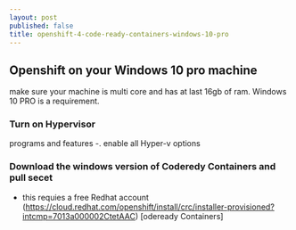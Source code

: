 ```yaml
---
layout: post
published: false
title: openshift-4-code-ready-containers-windows-10-pro
---
```

## Openshift on your Windows 10 pro machine
make sure your machine is multi core and has at last 16gb of ram.
Windows 10 PRO is a requirement.

### Turn on Hypervisor
programs and features -. enable all Hyper-v options

### Download the windows version of Coderedy Containers and pull secet
* this requies a free Redhat account 
(https://cloud.redhat.com/openshift/install/crc/installer-provisioned?intcmp=7013a000002CtetAAC) [odeready Containers]




